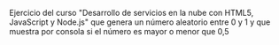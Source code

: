 Ejercicio del curso "Desarrollo de servicios en la nube con HTML5, JavaScript y
Node.js" que genera un número aleatorio entre 0 y 1 y que muestra por consola
si el número es mayor o menor que 0,5
